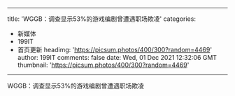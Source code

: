 
---
title: 'WGGB：调查显示53%的游戏编剧曾遭遇职场欺凌'
categories: 
 - 新媒体
 - 199IT
 - 首页更新
headimg: 'https://picsum.photos/400/300?random=4469'
author: 199IT
comments: false
date: Wed, 01 Dec 2021 12:32:06 GMT
thumbnail: 'https://picsum.photos/400/300?random=4469'
---

<div>   
WGGB：调查显示53%的游戏编剧曾遭遇职场欺凌  
</div>
            
